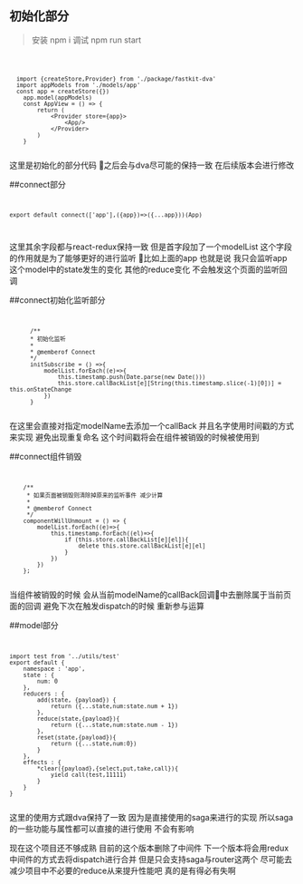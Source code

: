 ## 初始化部分

> 安装
> npm i 
> 调试
> npm run start

<code>

      import {createStore,Provider} from './package/fastkit-dva'
      import appModels from './models/app'
      const app = createStore({})
        app.model(appModels)
        const AppView = () => {
            return (
                <Provider store={app}>
                    <App/>
                </Provider>
            )
        }
</code>
这里是初始化的部分代码 之后会与dva尽可能的保持一致 在后续版本会进行修改

##connect部分
<code>

    export default connect(['app'],({app})=>({...app}))(App)
</code>

这里其余字段都与react-redux保持一致 但是首字段加了一个modelList
这个字段的作用就是为了能够更好的进行监听 比如上面的app
也就是说 我只会监听app这个model中的state发生的变化 其他的reduce变化 不会触发这个页面的监听回调

##connect初始化监听部分
<code>

          /**
          * 初始化监听
          * 
          * @memberof Connect
          */
          initSubscribe = () =>{
              modelList.forEach((e)=>{
                  this.timestamp.push(Date.parse(new Date()))
                  this.store.callBackList[e][String(this.timestamp.slice(-1)[0])] = this.onStateChange
              })
          }
</code>
在这里会直接对指定modelName去添加一个callBack 并且名字使用时间戳的方式来实现 避免出现重复命名
这个时间戳将会在组件被销毁的时候被使用到

##connect组件销毁
<code>

        /**
         * 如果页面被销毁则清除掉原来的监听事件 减少计算
         * 
         * @memberof Connect
         */
        componentWillUnmount = () => {
            modelList.forEach((e)=>{
                this.timestamp.forEach((el)=>{
                    if (this.store.callBackList[e][el]){
                        delete this.store.callBackList[e][el]
                    }
                })
            })
        };
</code>
当组件被销毁的时候 会从当前modelName的callBack回调中去删除属于当前页面的回调 避免下次在触发dispatch的时候 重新参与运算


##model部分
<code>

    import test from '../utils/test'
    export default {
        namespace : 'app',
        state : {
            num: 0
        },
        reducers : {
            add(state, {payload}) {
                return ({...state,num:state.num + 1})
            },
            reduce(state,{payload}){
                return ({...state,num:state.num - 1})
            },
            reset(state,{payload}){
                return ({...state,num:0})
            }
        },
        effects : {
            *clear({payload},{select,put,take,call}){
                yield call(test,11111)
            }
        }
    }
</code>
这里的使用方式跟dva保持了一致 因为是直接使用的saga来进行的实现 所以saga的一些功能与属性都可以直接的进行使用 不会有影响

现在这个项目还不够成熟 目前的这个版本删除了中间件 下一个版本将会用redux中间件的方式去将dispatch进行合并 但是只会支持saga与router这两个 尽可能去减少项目中不必要的reduce从来提升性能吧 真的是有得必有失啊
